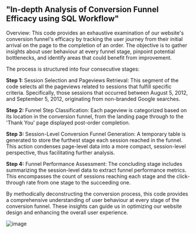 ## "In-depth Analysis of Conversion Funnel Efficacy using SQL Workflow"

Overview: This code provides an exhaustive examination of our website's conversion funnel's efficacy by tracking the user journey from their initial arrival on the page to the completion of an order. The objective is to gather insights about user behaviour at every funnel stage, pinpoint potential bottlenecks, and identify areas that could benefit from improvement.

The process is structured into four consecutive stages:

**Step 1:** Session Selection and Pageviews Retrieval: This segment of the code selects all the pageviews related to sessions that fulfill specific criteria. Specifically, those sessions that occurred between August 5, 2012, and September 5, 2012, originating from non-branded Google searches.

**Step 2:** Funnel Step Classification: Each pageview is categorized based on its location in the conversion funnel, from the landing page through to the 'Thank You' page displayed post-order completion.

**Step 3:** Session-Level Conversion Funnel Generation: A temporary table is generated to store the furthest stage each session reached in the funnel. This action condenses page-level data into a more compact, session-level perspective, thus facilitating further analysis.

**Step 4:** Funnel Performance Assessment: The concluding stage includes summarizing the session-level data to extract funnel performance metrics. This encompasses the count of sessions reaching each stage and the click-through rate from one stage to the succeeding one.

By methodically deconstructing the conversion process, this code provides a comprehensive understanding of user behaviour at every stage of the conversion funnel. These insights can guide us in optimizing our website design and enhancing the overall user experience.

![image](https://github.com/babakziaei/Data-Analysis/assets/126654048/2d243b71-3dd8-4529-8bcd-e8ae0cbd47f3)
